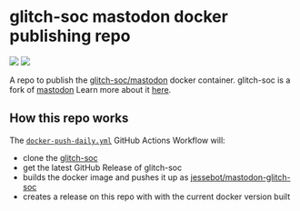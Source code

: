 # glitch-soc mastodon docker publishing repo
<a href="https://github.com/small-hack/glitch-soc-mastodon-docker/releases"><img src="https://img.shields.io/github/v/release/small-hack/glitch-soc-mastodon-docker?style=plastic&labelColor=484848&color=3CA324&logo=GitHub&logoColor=white"></a> [![](https://img.shields.io/docker/pulls/jessebot/mastodon-glitch-soc.svg)](https://cloud.docker.com/u/jessebot/repository/docker/jessebot/mastodon-glitch-soc)

A repo to publish the [glitch-soc/mastodon](https://github.com/glitch-soc/mastodon) docker container. glitch-soc is a fork of [mastodon](https://github.com/mastodon/mastodon) Learn more about it [here](https://glitch-soc.github.io/docs/).

## How this repo works

The [`docker-push-daily.yml`](./github/workflows/docker-push-daily.yml) GitHub Actions Workflow will:
- clone the [glitch-soc](https://github.com/glitch-soc/mastodon)
- get the latest GitHub Release of glitch-soc
- builds the docker image and pushes it up as [jessebot/mastodon-glitch-soc](https://cloud.docker.com/u/jessebot/repository/docker/jessebot/mastodon-glitch-soc)
- creates a release on this repo with with the current docker version built
